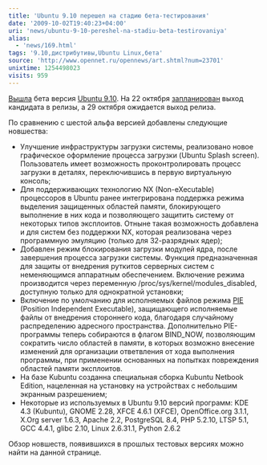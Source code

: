 ```yaml
---
title: 'Ubuntu 9.10 перешел на стадию бета-тестирования'
date: '2009-10-02T19:40:23+04:00'
uri: 'news/ubuntu-9-10-pereshel-na-stadiu-beta-testirovaniya'
alias: 
  - 'news/169.html'
tags: '9.10,дистрибутивы,Ubuntu Linux,бета'
source: 'http://www.opennet.ru/opennews/art.shtml?num=23701'
unixtime: 1254498023
visits: 959
---
```

[Вышла](https://lists.ubuntu.com/archives/ubuntu-announce/2009-October/000125.html) бета версия [Ubuntu 9.10](http://www.ubuntu.com/testing/karmic/beta). На 22 октября [запланирован](https://wiki.ubuntu.com/KarmicReleaseSchedule) выход кандидата в релизы, а 29 октября ожидается выход релиза.

По сравнению с шестой альфа версией добавлены следующие новшества:

*   Улучшение инфраструктуры загрузки системы, реализовано новое графическое оформление процесса загрузки (Ubuntu Splash screen). Пользователь имеет возможность проконтролировать процесс загрузки в деталях, переключившись в первую виртуальную консоль;
*   Для поддерживающих технологию NX (Non-eXecutable) процессоров в Ubuntu ранее интегрирована поддержка режима выделения защищенных областей памяти, блокирующего выполнение в них кода и позволяющего защитить систему от некоторых типов эксплоитов. Отныне такая возможность добавлена и для систем без поддержки NX, которая реализована через программную эмуляцию (только для 32-разрядных ядер);
*   Добавлен режим блокирования загрузки модулей ядра, после завершения процесса загрузки системы. Функция предназначенная для защиты от внедрения руткитов серверных систем с неменяющимся аппаратным обеспечением. Включение режима производится через переменную /proc/sys/kernel/modules\_disabled, доступную только для однократной установки;
*   Включение по умолчанию для исполняемых файлов режима [PIE](http://en.wikipedia.org/wiki/Position-independent_code) (Position Independent Executable), защищающего исполняемые файлы от внедрения стороннего кода, благодаря случайному распределению адресного пространства. Дополнительно PIE-программы теперь собираются в флагом BIND\_NOW, позволяющим сократить число областей в памяти, в которых возможно внесение изменений для организации ответвления от хода выполнения программы, при применении основанных на попытках повреждения областей памяти эксплоитов.
*   На базе Kubuntu созданна специальная сборка  Kubuntu Netbook Edition, нацеленная на установку на устройствах с небольшим экранным разрешением;
*   Некоторые из используемых в Ubuntu 9.10 версий программ:  KDE 4.3 (Kubuntu), GNOME 2.28,  XFCE 4.6.1 (XFCE), OpenOffice.org 3.1.1, X.Org server 1.6.3, Apache 2.2, PostgreSQL 8.4, PHP 5.2.10, LTSP 5.1, GCC 4.4.1, glibc 2.10, Linux 2.6.31.1, Python 2.6.2

Обзор новшеств, появившихся в прошлых тестовых версиях можно найти на данной странице.
